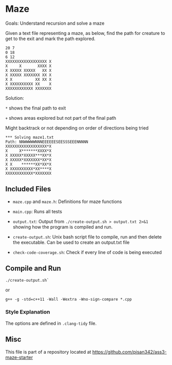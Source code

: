 # Maze

Goals: Understand recursion and solve a maze

Given a text file representing a maze, as below, find the path for
creature to get to the exit and mark the path explored.
```
20 7
0 18
6 12
XXXXXXXXXXXXXXXXXX X
X     X       XXXX X
X XXXXX XXXXX   XX X
X XXXXX XXXXXXX XX X
X X          XX XX X
X XXXXXXXXXX XX    X
XXXXXXXXXXXX XXXXXXX
```

Solution:

`*` shows the final path to exit

`+` shows areas explored but not part of the final path

Might backtrack or not depending on order of directions being tried
```
*** Solving maze1.txt
Path: NNWWWWWNNNEEEEEESEESSSEEENNNNN
XXXXXXXXXXXXXXXXXX*X
X     X*******XXXX*X
X XXXXX*XXXXX***XX*X
X XXXXX*XXXXXXX*XX*X
X X    ******XX*XX*X
X XXXXXXXXXX*XX****X
XXXXXXXXXXXX*XXXXXXX
```

## Included Files

- `maze.cpp` and `maze.h`: Definitions for maze functions

- `main.cpp`: Runs all tests

- `output.txt`: Output from `./create-output.sh > output.txt 2>&1`
showing how the program is compiled and run.

- `create-output.sh`: Unix bash script file to compile, run 
and then delete the executable. Can be used to create an output.txt file

- `check-code-coverage.sh`: Check if every line of code is being executed


## Compile and Run

```
./create-output.sh`
```

or

```
g++ -g -std=c++11 -Wall -Wextra -Wno-sign-compare *.cpp
```


### Style Explanation
The options are defined in `.clang-tidy` file.

## Misc

This file is part of a repository located at
https://github.com/pisan342/ass3-maze-starter

